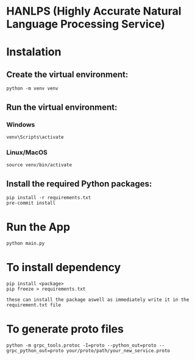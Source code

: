 # HANLPS (Highly Accurate Natural Language Processing Service)
# Instalation

## Create the virtual environment:
```
python -m venv venv

```

## Run the virtual environment:
### Windows
```
venv\Scripts\activate

```
### Linux/MacOS
```
source venv/bin/activate
```

## Install the required Python packages:
```
pip install -r requirements.txt
pre-commit install
```

# Run the App
```
python main.py
```

# To install dependency

```
pip install <package>
pip freeze > requirements.txt

these can install the package aswell as immediately write it in the requirement.txt file
```

# To generate proto files

```
python -m grpc_tools.protoc -I=proto --python_out=proto --grpc_python_out=proto your/proto/path/your_new_service.proto
```